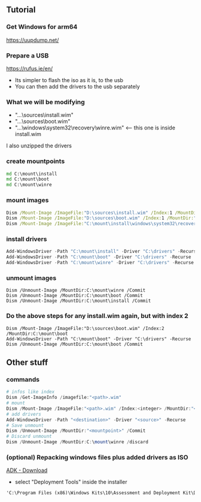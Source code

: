 ## Tutorial

### Get Windows for arm64 
https://uupdump.net/
### Prepare a USB
https://rufus.ie/en/
+ Its simpler to flash the iso as it is, to the usb
+ You can then add the drivers to the usb separately

### What we will be modifying
+ "...\sources\install.wim"                   
+ "...\sources\boot.wim"
+ "...\windows\system32\recovery\winre.wim"   <-- this one is inside install.wim

I also unzipped the drivers

### create mountpoints
```cmd
md C:\mount\install
md C:\mount\boot
md C:\mount\winre
```

### mount images
```cmd
Dism /Mount-Image /ImageFile:"D:\sources\install.wim" /Index:1 /MountDir:"C:\mount\install"
Dism /Mount-Image /ImageFile:"D:\sources\boot.wim" /Index:1 /MountDir:"C:\mount\boot"
Dism /Mount-Image /ImageFile:"C:\mount\install\windows\system32\recovery\winre.wim" /Index:1 /MountDir:"C:\mount\winre"
```

### install drivers
```powershell
Add-WindowsDriver -Path "C:\mount\install" -Driver "C:\drivers" -Recurse
Add-WindowsDriver -Path "C:\mount\boot" -Driver "C:\drivers" -Recurse
Add-WindowsDriver -Path "C:\mount\winre" -Driver "C:\drivers" -Recurse
```

### unmount images
```
Dism /Unmount-Image /MountDir:C:\mount\winre /Commit
Dism /Unmount-Image /MountDir:C:\mount\boot /Commit
Dism /Unmount-Image /MountDir:C:\mount\install /Commit
```

### Do the above steps for any install.wim again, but with index 2
```
Dism /Mount-Image /ImageFile:"D:\sources\boot.wim" /Index:2 /MountDir:C:\mount\boot
Add-WindowsDriver -Path "C:\mount\boot" -Driver "C:\drivers" -Recurse
Dism /Unmount-Image /MountDir:C:\mount\boot /Commit
```

## Other stuff

### commands
```powershell
# infos like index
Dism /Get-ImageInfo /imagefile:"<path>.wim"
# mount
Dism /Mount-Image /ImageFile:"<path>.wim" /Index:<integer> /MountDir:"<folder-path>"
# add drivers
Add-WindowsDriver -Path "<destination>" -Driver "<source>" -Recurse
# Save unmount
Dism /Unmount-Image /MountDir:"<mountpoint>" /Commit
# Discard unmount
Dism /Unmount-Image /MountDir:C:\mount\winre /discard
```

### (optional) Repacking windows files plus added drivers as ISO
[ADK - Download](https://learn.microsoft.com/en-us/windows-hardware/get-started/adk-install)
+ select "Deployment Tools" inside the installer
```cmd
'C:\Program Files (x86)\Windows Kits\10\Assessment and Deployment Kit\Deployment Tools\amd64\Oscdimg\oscdimg.exe' -u2 -m -b"c:\windows_iso_folder\boot\etfsboot.com" "C:\windows_iso_folder" "C:\windows_galaxybook_s.iso"
```
